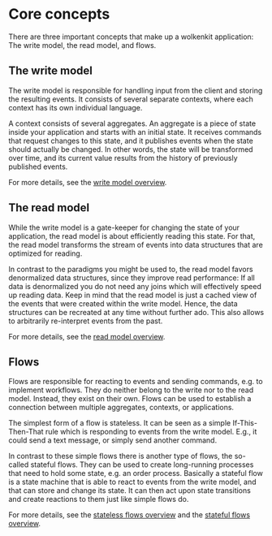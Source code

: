 # Core concepts

There are three important concepts that make up a wolkenkit application: The write model, the read model, and flows.

<div class="write-model">

## The write model

The write model is responsible for handling input from the client and storing the resulting events. It consists of several separate contexts, where each context has its own individual language.

A context consists of several aggregates. An aggregate is a piece of state inside your application and starts with an initial state. It receives commands that request changes to this state, and it publishes events when the state should actually be changed. In other words, the state will be transformed over time, and its current value results from the history of previously published events.

For more details, see the [write model overview](../../../reference/creating-the-write-model/overview/).

</div>

<div class="read-model">

## The read model

While the write model is a gate-keeper for changing the state of your application, the read model is about efficiently reading this state. For that, the read model transforms the stream of events into data structures that are optimized for reading.

In contrast to the paradigms you might be used to, the read model favors denormalized data structures, since they improve read performance: If all data is denormalized you do not need any joins which will effectively speed up reading data. Keep in mind that the read model is just a cached view of the events that were created within the write model. Hence, the data structures can be recreated at any time without further ado. This also allows to arbitrarily re-interpret events from the past.

For more details, see the [read model overview](../../../reference/creating-the-read-model/overview/).

</div>

<div class="flows">

## Flows

Flows are responsible for reacting to events and sending commands, e.g. to implement workflows. They do neither belong to the write nor to the read model. Instead, they exist on their own. Flows can be used to establish a connection between multiple aggregates, contexts, or applications.

The simplest form of a flow is stateless. It can be seen as a simple If-This-Then-That rule which is responding to events from the write model. E.g., it could send a text message, or simply send another command.

In contrast to these simple flows there is another type of flows, the so-called stateful flows. They can be used to create long-running processes that need to hold some state, e.g. an order process. Basically a stateful flow is a state machine that is able to react to events from the write model, and that can store and change its state. It can then act upon state transitions and create reactions to them just like simple flows do.

For more details, see the [stateless flows overview](../../../reference/creating-stateless-flows/overview/) and the [stateful flows overview](../../../reference/creating-stateful-flows/overview/).

</div>
